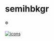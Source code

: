 # semihbkgr

❄️

[![icons](https://skills.thijs.gg/icons?i=go,java,rust,python,kotlin,spring,docker,kubernetes,linux)](https://github.com/semihbkgr)
